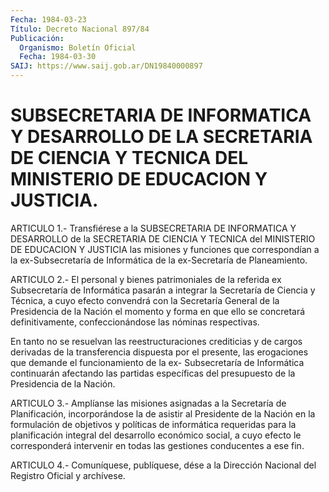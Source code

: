 ```yaml
---
Fecha: 1984-03-23
Título: Decreto Nacional 897/84
Publicación:
  Organismo: Boletín Oficial
  Fecha: 1984-03-30
SAIJ: https://www.saij.gob.ar/DN19840000897
---
```

# SUBSECRETARIA DE INFORMATICA Y DESARROLLO DE LA SECRETARIA DE CIENCIA Y TECNICA DEL MINISTERIO DE EDUCACION Y JUSTICIA.

<a id="1"></a>
ARTICULO  1.-  Transfiérese  a  la  SUBSECRETARIA  DE INFORMATICA Y DESARROLLO de la SECRETARIA DE CIENCIA Y TECNICA del  MINISTERIO DE EDUCACION  Y JUSTICIA las misiones y funciones que correspondían  a la  ex-Subsecretaría    de   Informática  de  la  ex-Secretaría  de Planeamiento.

<a id="2"></a>
ARTICULO  2.-  El personal y bienes patrimoniales de la referida ex Subsecretaría de  Informática  pasarán  a integrar la Secretaría de Ciencia  y  Técnica,  a  cuyo efecto convendrá  con  la  Secretaría General de la Presidencia  de  la  Nación el momento y forma en que ello se concretará definitivamente,  confeccionándose  las  nóminas respectivas.

En  tanto  no se resuelvan las reestructuraciones crediticias y  de cargos derivadas  de  la  transferencia  dispuesta por el presente, las erogaciones que demande el funcionamiento de la ex- Subsecretaría  de  Informática continuarán afectando  las  partidas específicas  del  presupuesto  de  la  Presidencia  de  la  Nación.

<a id="3"></a>
ARTICULO  3.-  Amplíanse  las misiones asignadas a la Secretaría de Planificación, incorporándose  la  de  asistir  al Presidente de la Nación  en la formulación de objetivos y políticas  de  informática requeridas  para la planificación integral del desarrollo económico social, a cuyo  efecto  le  corresponderá  intervenir  en todas las gestiones conducentes a ese fin.

<a id="4"></a>
ARTICULO  4.- Comuníquese, publíquese, dése a la Dirección Nacional del Registro Oficial y archívese.